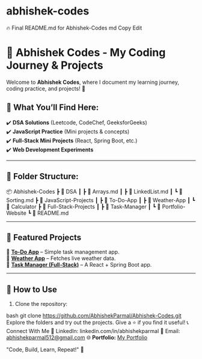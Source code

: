 # abhishek-codes

🔥 Final README.md for Abhishek-Codes
md
Copy
Edit
# 🚀 Abhishek Codes - My Coding Journey & Projects  

Welcome to **Abhishek Codes**, where I document my learning journey, coding practice, and projects! 🚀  

## 📌 What You’ll Find Here:  
✔️ **DSA Solutions** (Leetcode, CodeChef, GeeksforGeeks)  
✔️ **JavaScript Practice** (Mini projects & concepts)  
✔️ **Full-Stack Mini Projects** (React, Spring Boot, etc.)  
✔️ **Web Development Experiments**  

---

## 📂 Folder Structure:  
📦 Abhishek-Codes
┣ 📂 DSA
┃ ┣ 📜 Arrays.md
┃ ┣ 📜 LinkedList.md
┃ ┗ 📜 Sorting.md
┣ 📂 JavaScript-Projects
┃ ┣ 📜 To-Do-App
┃ ┣ 📜 Weather-App
┃ ┗ 📜 Calculator
┣ 📂 Full-Stack-Projects
┃ ┣ 📜 Task-Manager
┃ ┗ 📜 Portfolio-Website
┗ 📜 README.md

---

## 🚀 Featured Projects  
🔹 **[To-Do App](https://github.com/AbhishekParmal/Abhishek-Codes/tree/main/JavaScript-Projects/To-Do-App)** – Simple task management app.  
🔹 **[Weather App](https://github.com/AbhishekParmal/Abhishek-Codes/tree/main/JavaScript-Projects/Weather-App)** – Fetches live weather data.  
🔹 **[Task Manager (Full-Stack)](https://github.com/AbhishekParmal/Abhishek-Codes/tree/main/Full-Stack-Projects/Task-Manager)** – A React + Spring Boot app.  

---

## 📌 How to Use  
1. Clone the repository:  
   
bash
   git clone https://github.com/AbhishekParmal/Abhishek-Codes.git
Explore the folders and try out the projects.
Give a ⭐ if you find it useful!
📞 Connect With Me
🔗 LinkedIn: linkedin.com/in/abhishekparmal
📧 Email: abhishekparmal512@gmail.com
🌐 **Portfolio:** [My Portfolio](https://responsive-personal-portfolio-abhis-projects-9d0da7b4.vercel.app/)

"Code, Build, Learn, Repeat!" 🚀